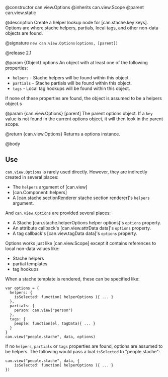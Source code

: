@constructor can.view.Options
@inherits can.view.Scope
@parent can.view.static


@description Create a helper lookup node
for [can.stache.key keys].  Options are where stache helpers,
partials, local tags, and other non-data objects are found.

@signature `new can.view.Options(options, [parent])`

@release 2.1


@param {Object} options An object with at least one of the following properties:

 - `helpers` - Stache helpers will be found within this object.
 - `partials` - Stache partials will be found within this object.
 - `tags` - Local tag hookups will be found within this object.

If none of these properties are found, the object is assumed to be a
helpers object.s


@param {can.view.Options} [parent] The parent options object. If a `key` value
is not found in the current options object, it will then look in the parent
scope.

@return {can.view.Options} Returns a options instance.

@body

## Use

`can.view.Options` is rarely used directly. However, they are indirectly created in several places:

 - The `helpers` argument of [can.view]
 - [can.Component::helpers]
 - A [can.stache.sectionRenderer stache section renderer]'s `helpers` argument.

And `can.view.Options` are provided several places:

 - A Stache [can.stache.helperOptions helper options]'s `options` property.
 - An attribute callback's [can.view.attrData data]'s `options` property.
 - A tag callback's [can.view.tagData data]'s `options` property.

 Options works just like [can.view.Scope] except it contains references to local non-data values like:

 - Stache helpers
 - partial templates
 - tag hookups

When a stache template is rendered, these can be specified like:


    var options = {
      helpers: {
        isSelected: function( helperOptions ){ ... }
      },
      partials: {
        person: can.view("person")
      },
      tags: {
        people: function(el, tagData){ ... }
      }
    }
    can.view("people.stache", data, options)

If no `helpers`, `partials` or `tags` properties are found, options are assumed to be
helpers.  The following would pass a loal `isSelected` to "people.stache":

    can.view("people.stache", data, {
        isSelected: function( helperOptions ){ ... }
    })
